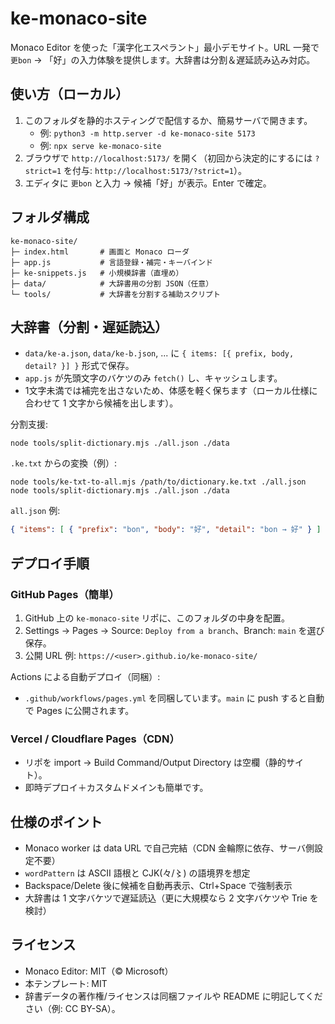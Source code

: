 # ke-monaco-site

Monaco Editor を使った「漢字化エスペラント」最小デモサイト。URL 一発で `更bon` → 「好」の入力体験を提供します。大辞書は分割＆遅延読み込み対応。

## 使い方（ローカル）
1. このフォルダを静的ホスティングで配信するか、簡易サーバで開きます。
   - 例: `python3 -m http.server -d ke-monaco-site 5173`
   - 例: `npx serve ke-monaco-site`
2. ブラウザで `http://localhost:5173/` を開く（初回から決定的にするには `?strict=1` を付与: `http://localhost:5173/?strict=1`）。
3. エディタに `更bon` と入力 → 候補「好」が表示。Enter で確定。

## フォルダ構成
```
ke-monaco-site/
├─ index.html       # 画面と Monaco ローダ
├─ app.js           # 言語登録・補完・キーバインド
├─ ke-snippets.js   # 小規模辞書（直埋め）
├─ data/            # 大辞書用の分割 JSON（任意）
└─ tools/           # 大辞書を分割する補助スクリプト
```

## 大辞書（分割・遅延読込）
- `data/ke-a.json`, `data/ke-b.json`, ... に `{ items: [{ prefix, body, detail? }] }` 形式で保存。
- `app.js` が先頭文字のバケツのみ `fetch()` し、キャッシュします。
- 1文字未満では補完を出さないため、体感を軽く保ちます（ローカル仕様に合わせて 1 文字から候補を出します）。

分割支援:
```
node tools/split-dictionary.mjs ./all.json ./data
```

`.ke.txt` からの変換（例）:
```
node tools/ke-txt-to-all.mjs /path/to/dictionary.ke.txt ./all.json
node tools/split-dictionary.mjs ./all.json ./data
```

`all.json` 例:
```json
{ "items": [ { "prefix": "bon", "body": "好", "detail": "bon → 好" } ] }
```

## デプロイ手順
### GitHub Pages（簡単）
1. GitHub 上の `ke-monaco-site` リポに、このフォルダの中身を配置。
2. Settings → Pages → Source: `Deploy from a branch`、Branch: `main` を選び保存。
3. 公開 URL 例: `https://<user>.github.io/ke-monaco-site/`

Actions による自動デプロイ（同梱）:
- `.github/workflows/pages.yml` を同梱しています。`main` に push すると自動で Pages に公開されます。

### Vercel / Cloudflare Pages（CDN）
- リポを import → Build Command/Output Directory は空欄（静的サイト）。
- 即時デプロイ＋カスタムドメインも簡単です。

## 仕様のポイント
- Monaco worker は data URL で自己完結（CDN 金輪際に依存、サーバ側設定不要）
- `wordPattern` は ASCII 語根と CJK(々/〻) の語境界を想定
- Backspace/Delete 後に候補を自動再表示、Ctrl+Space で強制表示
- 大辞書は 1 文字バケツで遅延読込（更に大規模なら 2 文字バケツや Trie を検討）

## ライセンス
- Monaco Editor: MIT（© Microsoft）
- 本テンプレート: MIT
- 辞書データの著作権/ライセンスは同梱ファイルや README に明記してください（例: CC BY-SA）。
